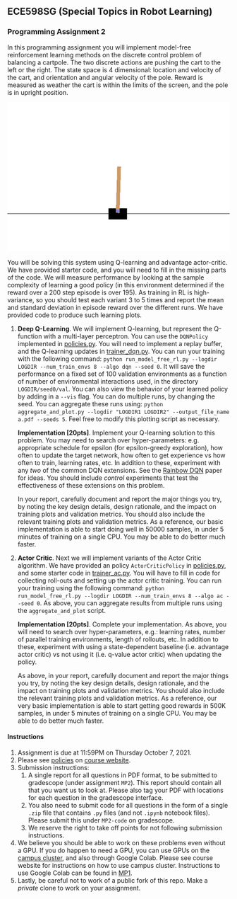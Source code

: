 ## ECE598SG (Special Topics in Robot Learning)
### Programming Assignment 2
In this programming assignment you will implement model-free reinforcement
learning methods on the discrete control problem of balancing a cartpole. The
two discrete actions are pushing the cart to the left or the right. The state space is
4 dimensional: location and velocity of the cart, and orientation and angular
velocity of the pole. Reward is measured as weather the cart is within the
limits of the screen, and the pole is in upright position.

![](vis-CartPole-v2.gif)

You will be solving this system using Q-learning and advantage actor-critic. We
have provided starter code, and you will need to fill in the missing parts of
the code. We will measure performance by looking at the sample complexity of
learning a good policy (in this environment determined if the reward over a 200
step episode is over 195).  As training in RL is high-variance, so you should
test each variant 3 to 5 times and report the mean and standard deviation in
episode reward over the different runs. We have provided code to produce such
learning plots. 

1. **Deep Q-Learning**. We will implement Q-learning, but represent the
   Q-function with a multi-layer perceptron. You can use the `DQNPolicy`
   implemented in [policies.py](./policies.py). You will need to implement a
   replay buffer, and the Q-learning updates in
   [trainer_dqn.py](./trainer_dqn.py). You can run your training with the
   following command: `python run_model_free_rl.py --logdir LOGDIR
   --num_train_envs 8 --algo dqn --seed 0`.  It will save the performance on a
   fixed set of 100 validation environments as a function of number of
   environmental interactions used, in the directory `LOGDIR/seed0/val`.  You
   can also view the behavior of your learned policy by adding in a `--vis`
   flag. You can do multiple runs, by changing the seed.  You can aggregate
   these runs using: `python aggregate_and_plot.py --logdir "LOGDIR1 LOGDIR2"
   --output_file_name a.pdf --seeds 5`. Feel free to modify this plotting
   script as necessary.
   
   **Implementation [20pts]**. Implement your Q-learning solution to this
   problem.  You may need to search over hyper-parameters: e.g. appropriate
   schedule for epsilon (for epsilon-greedy exploration), how often to update
   the target network, how often to get experience vs how often to train,
   learning rates, etc. In addition to these, experiment with any *two* of the
   common DQN extensions. See the [Rainbow
   DQN](https://arxiv.org/abs/1710.02298) paper for ideas. You should include
   *control* experiments that test the effectiveness of these extensions on this
   problem.
      
   In your report, carefully document and report the major things you try, by
   noting the key design details, design rationale, and the impact on training
   plots and validation metrics. You should also include the relevant training
   plots and validation metrics.  As a reference, our basic implementation is
   able to start doing well in 50000 samples, in under 5 minutes of training on
   a single CPU. You may be able to do better much faster.

2. **Actor Critic**. Next we will implement variants of the Actor Critic
   algorithm. We have provided an policy `ActorCriticPolicy` in
   [policies.py](./policies.py), and some starter code in
   [trainer_ac.py](./trainer_ac.py). You will have to fill in code for
   collecting roll-outs and setting up the actor critic training. You can run
   your training using the following command: `python run_model_free_rl.py
   --logdir LOGDIR --num_train_envs 8 --algo ac --seed 0`.
   As above, you can aggregate results from multiple runs using the
   `aggregate_and_plot` script. 
   
   **Implementation [20pts]**. Complete your implementation. As above, you will
   need to search over hyper-parameters, e.g.: learning rates, number of
   parallel training environments, length of rollouts, etc. In addition to
   these, experiment with using a state-dependent baseline (i.e. advantage actor
   critic) vs not using it (i.e. q-value actor critic) when updating the
   policy.
      
   As above, in your report, carefully document and report the major things you
   try, by noting the key design details, design rationale, and the impact on
   training plots and validation metrics. You should also include the relevant
   training plots and validation metrics.  As a reference, our very basic
   implementation is able to start getting good rewards in 500K samples, in
   under 5 minutes of training on a single CPU. You may be able to do better
   much faster.
 
#### Instructions
1. Assignment is due at 11:59PM on Thursday October 7, 2021.
2. Please see
[policies](http://saurabhg.web.illinois.edu/teaching/ece598sg/fa2021/policies.html)
on [course
website](http://saurabhg.web.illinois.edu/teaching/ece598sg/fa2021/index.html).
3. Submission instructions:
   1. A single report for all questions in PDF format, to be submitted to
   gradescope (under assignment `MP2`). This report
   should contain all that you want us to look at. Please also tag your PDF
   with locations for each question in the gradescope interface.
   2. You also need to submit code for all questions in the form of a single
   `.zip` file that contains `.py` files (and not `.ipynb` notebook files).
   Please submit this under `MP2-code` on gradescope.  
   3. We reserve the right to take off points for not following submission
   instructions.
4. We believe you should be able to work on these problems even without a GPU.
If you do happen to need a GPU, you can use GPUs on the [campus
cluster](http://saurabhg.web.illinois.edu/teaching/ece598sg/fa2021/compute.html),
and also through Google Colab. Please see course website for instructions on
how to use campus cluster. Instructions to use Google Colab can be found in
[MP1](../MP1).
5. Lastly, be careful not to work of a public fork of this repo. Make a *private*
clone to work on your assignment. 
